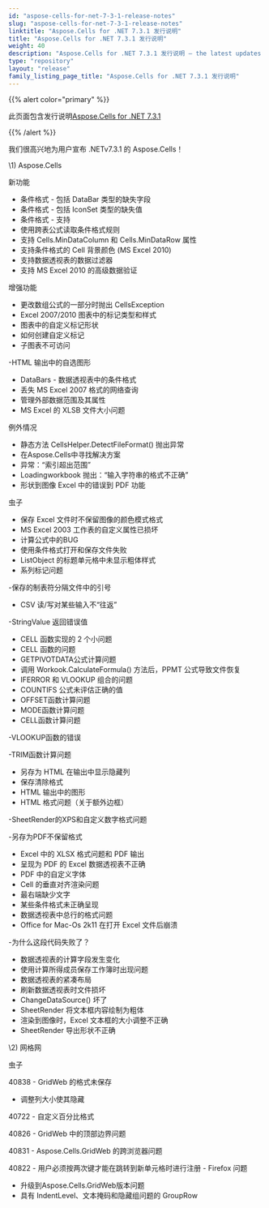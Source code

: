 ```yaml
---
id: "aspose-cells-for-net-7-3-1-release-notes"
slug: "aspose-cells-for-net-7-3-1-release-notes"
linktitle: "Aspose.Cells for .NET 7.3.1 发行说明"
title: "Aspose.Cells for .NET 7.3.1 发行说明"
weight: 40
description: "Aspose.Cells for .NET 7.3.1 发行说明 – the latest updates and fixes."
type: "repository"
layout: "release"
family_listing_page_title: "Aspose.Cells for .NET 7.3.1 发行说明"
---
```

{{% alert color="primary" %}} 

此页面包含发行说明[Aspose.Cells for .NET 7.3.1](https://releases.aspose.com/cells/net/new-releases/aspose.cells-for-.net-7.3.1/)

{{% /alert %}} 

我们很高兴地为用户宣布 .NETv7.3.1 的 Aspose.Cells！



\1) Aspose.Cells 



新功能

- 条件格式 - 包括 DataBar 类型的缺失字段
- 条件格式 - 包括 IconSet 类型的缺失值
- 条件格式 - 支持
- 使用跨表公式读取条件格式规则
- 支持 Cells.MinDataColumn 和 Cells.MinDataRow 属性
- 支持条件格式的 Cell 背景颜色 (MS Excel 2010)
- 支持数据透视表的数据过滤器
- 支持 MS Excel 2010 的高级数据验证



增强功能

- 更改数组公式的一部分时抛出 CellsException
- Excel 2007/2010 图表中的标记类型和样式
- 图表中的自定义标记形状
- 如何创建自定义标记
- 子图表不可访问

-HTML 输出中的自选图形

- DataBars - 数据透视表中的条件格式
- 丢失 MS Excel 2007 格式的网络查询
- 管理外部数据范围及其属性
- MS Excel 的 XLSB 文件大小问题



例外情况

- 静态方法 CellsHelper.DetectFileFormat() 抛出异常
- 在Aspose.Cells中寻找解决方案
- 异常：“索引超出范围”
- Loadingworkbook 抛出：“输入字符串的格式不正确”
- 形状到图像 Excel 中的错误到 PDF 功能



虫子

- 保存 Excel 文件时不保留图像的颜色模式格式
- MS Excel 2003 工作表的自定义属性已损坏
- 计算公式中的BUG
- 使用条件格式打开和保存文件失败
- ListObject 的标题单元格中未显示粗体样式
- 系列标记问题

-保存的制表符分隔文件中的引号

- CSV 读/写对某些输入不“往返”

 -StringValue 返回错误值

- CELL 函数实现的 2 个小问题
- CELL 函数的问题
- GETPIVOTDATA公式计算问题
- 调用 Workook.CalculateFormula() 方法后，PPMT 公式导致文件恢复
- IFERROR 和 VLOOKUP 组合的问题
- COUNTIFS 公式未评估正确的值
- OFFSET函数计算问题
- MODE函数计算问题
- CELL函数计算问题

-VLOOKUP函数的错误

-TRIM函数计算问题

- 另存为 HTML 在输出中显示隐藏列
- 保存清除格式
- HTML 输出中的图形
- HTML 格式问题（关于额外边框）

 -SheetRender的XPS和自定义数字格式问题

-另存为PDF不保留格式

- Excel 中的 XLSX 格式问题和 PDF 输出
- 呈现为 PDF 的 Excel 数据透视表不正确
- PDF 中的自定义字体
- Cell 的垂直对齐渲染问题
- 最右端缺少文字
- 某些条件格式未正确呈现
- 数据透视表中总行的格式问题
- Office for Mac-Os 2k11 在打开 Excel 文件后崩溃

-为什么这段代码失败了？

- 数据透视表的计算字段发生变化
- 使用计算所得成员保存工作簿时出现问题
- 数据透视表的紧凑布局
- 刷新数据透视表时文件损坏
- ChangeDataSource() 坏了
- SheetRender 将文本框内容绘制为粗体
- 渲染到图像时，Excel 文本框的大小调整不正确
- SheetRender 导出形状不正确

\2) 网格网



虫子

40838 - GridWeb 的格式未保存

- 调整列大小使其隐藏

40722 - 自定义百分比格式

40826 - GridWeb 中的顶部边界问题

40831 - Aspose.Cells.GridWeb 的跨浏览器问题

40822 - 用户必须按两次键才能在跳转到新单元格时进行注册 - Firefox 问题

- 升级到Aspose.Cells.GridWeb版本问题
- 具有 IndentLevel、文本掩码和隐藏组问题的 GroupRow




